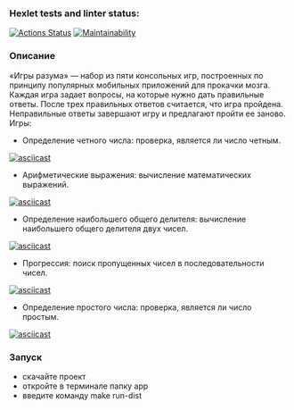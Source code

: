 ### Hexlet tests and linter status:
[![Actions Status](https://github.com/Danzhin/java-project-61/actions/workflows/hexlet-check.yml/badge.svg)](https://github.com/Danzhin/java-project-61/actions)
[![Maintainability](https://api.codeclimate.com/v1/badges/2e1074c0fd7ccf8871b0/maintainability)](https://codeclimate.com/github/Danzhin/java-project-61-1/maintainability)
### Описание
«Игры разума» — набор из пяти консольных игр, построенных по принципу популярных мобильных приложений для прокачки мозга. Каждая игра задает вопросы, на которые нужно дать правильные ответы. После трех правильных ответов считается, что игра пройдена. Неправильные ответы завершают игру и предлагают пройти ее заново. Игры:
- Определение четного числа: проверка, является ли число четным.

[![asciicast](https://asciinema.org/a/7SjkzSMLnvI7VS9YTLKe8NHRW.svg)](https://asciinema.org/a/7SjkzSMLnvI7VS9YTLKe8NHRW)
- Арифметические выражения: вычисление математических выражений.

[![asciicast](https://asciinema.org/a/ITGRmf9s22JHR9y1BdJrXPnf8.svg)](https://asciinema.org/a/ITGRmf9s22JHR9y1BdJrXPnf8)
- Определение наибольшего общего делителя: вычисление наибольшего общего делителя двух чисел.

[![asciicast](https://asciinema.org/a/vCx0xv9v899FK4czp5uBy7cS2.svg)](https://asciinema.org/a/vCx0xv9v899FK4czp5uBy7cS2)
- Прогрессия: поиск пропущенных чисел в последовательности чисел.

[![asciicast](https://asciinema.org/a/8MIEjKKRNFvbcHw06E655gywH.svg)](https://asciinema.org/a/8MIEjKKRNFvbcHw06E655gywH)
- Определение простого числа: проверка, является ли число простым.

[![asciicast](https://asciinema.org/a/9yYD5utf2gmbyuLCD0m736sWh.svg)](https://asciinema.org/a/9yYD5utf2gmbyuLCD0m736sWh)

### Запуск
- скачайте проект 
- откройте в терминале папку app 
- введите команду make run-dist